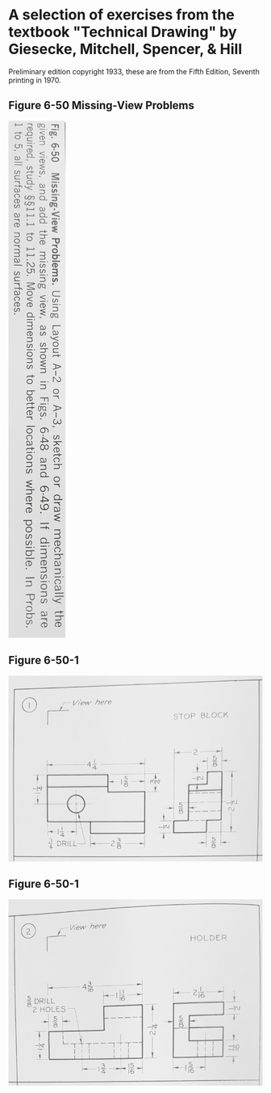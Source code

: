 # A selection of exercises from the textbook "Technical Drawing" by Giesecke, Mitchell, Spencer, & Hill

Preliminary edition copyright 1933, these are from the Fifth Edition, Seventh printing in 1970.

## Figure 6-50 Missing-View Problems
![Instructions](./Fig_6-50/Fig_6-50_Missing-View_Problems_Assignment.png)

## Figure 6-50-1
![Fig_6-50-1](./Fig_6-50/Fig_6-50-1.png)
## Figure 6-50-1
![Fig_6-50-2](./Fig_6-50/Fig_6-50-2.png)

